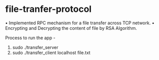 # file-tranfer-protocol

• Implemented RPC mechanism for a file transfer across TCP network.
• Encrypting and Decrypting the content of file by RSA Algorithm.

Process to run the app -
1. sudo ./transfer_server
2. sudo ./transfer_client localhost file.txt


